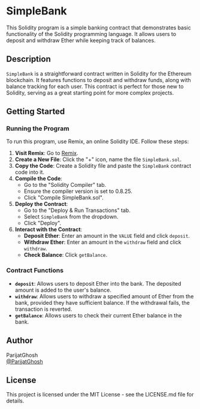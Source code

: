# SimpleBank

This Solidity program is a simple banking contract that demonstrates basic functionality of the Solidity programming language. It allows users to deposit and withdraw Ether while keeping track of balances.

## Description

`SimpleBank` is a straightforward contract written in Solidity for the Ethereum blockchain. It features functions to deposit and withdraw funds, along with balance tracking for each user. This contract is perfect for those new to Solidity, serving as a great starting point for more complex projects.

## Getting Started

### Running the Program

To run this program, use Remix, an online Solidity IDE. Follow these steps:

1. **Visit Remix**: Go to [Remix](https://remix.ethereum.org/).
2. **Create a New File**: Click the "+" icon, name the file `SimpleBank.sol`.
3. **Copy the Code**: Create a Solidity file and paste the `SimpleBank` contract code into it.
4. **Compile the Code**:
   - Go to the "Solidity Compiler" tab.
   - Ensure the compiler version is set to 0.8.25.
   - Click "Compile SimpleBank.sol".
5. **Deploy the Contract**:
   - Go to the "Deploy & Run Transactions" tab.
   - Select `SimpleBank` from the dropdown.
   - Click "Deploy".
6. **Interact with the Contract**:
   - **Deposit Ether**: Enter an amount in the `VALUE` field and click `deposit`.
   - **Withdraw Ether**: Enter an amount in the `withdraw` field and click `withdraw`.
   - **Check Balance**: Click `getBalance`.

### Contract Functions

- **`deposit`**: Allows users to deposit Ether into the bank. The deposited amount is added to the user's balance.
- **`withdraw`**: Allows users to withdraw a specified amount of Ether from the bank, provided they have sufficient balance. If the withdrawal fails, the transaction is reverted.
- **`getBalance`**: Allows users to check their current Ether balance in the bank.

## Author

ParijatGhosh  
[@ParijatGhosh](https://github.com/ParijatGhosh/Metacrafters)

## License

This project is licensed under the MIT License - see the LICENSE.md file for details.
